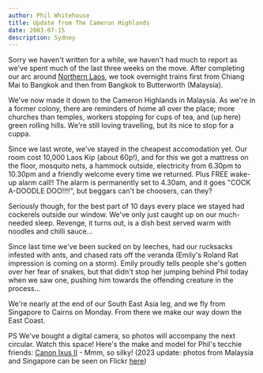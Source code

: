```yaml
---
author: Phil Whitehouse
title: Update from The Cameron Highlands
date: 2003-07-15
description: Sydney
---
```


Sorry we haven't written for a while, we haven't had much to report as we've spent much of the last three weeks on the move. After completing our arc around [Northern Laos](/posts/update_from_luang_prabang), we took overnight trains first from Chiang Mai to Bangkok and then from Bangkok to Butterworth (Malaysia).

We've now made it down to the Cameron Highlands in Malaysia. As we're in a former colony, there are reminders of home all over the place; more churches than temples, workers stopping for cups of tea, and (up here) green rolling hills. We're still loving travelling, but its nice to stop for a cuppa.

Since we last wrote, we've stayed in the cheapest accomodation yet. Our room cost 10,000 Laos Kip (about 60p!), and for this we got a mattress on the floor, mosquito nets, a hammock outside, electricity from 6.30pm to 10.30pm and a friendly welcome every time we returned. Plus FREE wake-up alarm call!! The alarm is permanently set to 4.30am, and it goes "COCK A-DOODLE DOO!!!!", but beggars can't be choosers, can they?

Seriously though, for the best part of 10 days every place we stayed had cockerels outside our window. We've only just caught up on our much-needed sleep. Revenge, it turns out, is a dish best served warm with noodles and chilli sauce...

Since last time we've been sucked on by leeches, had our rucksacks infested with ants, and chased rats off the veranda (Emily's Roland Rat impression is coming on a storm). Emily proudly tells people she's gotten over her fear of snakes, but that didn't stop her jumping behind Phil today when we saw one, pushing him towards the offending creature in the process...

We're nearly at the end of our South East Asia leg, and we fly from Singapore to Cairns on Monday. From there we make our way down the East Coast.

PS We've bought a digital camera, so photos will accompany the next circular. Watch this space! Here's the make and model for Phil's tecchie friends: [Canon Ixus II](http://camera-wiki.org/wiki/Canon_IXUS_II) - Mmm, so silky! (2023 update: photos from Malaysia and Singapore can be seen on Flickr [here](https://www.flickr.com/photos/philliecasablanca/albums/72157603248668789/with/2050233348/))
